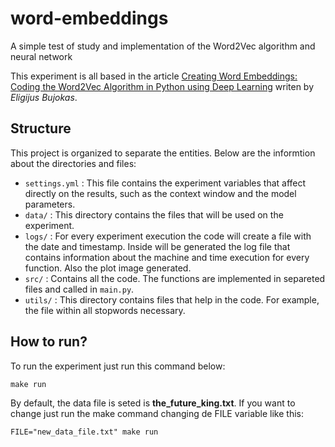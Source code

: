 # word-embeddings
A simple test of study and implementation of the Word2Vec algorithm and neural network

This experiment is all based in the article [Creating Word Embeddings: Coding the Word2Vec Algorithm in Python using Deep Learning](https://towardsdatascience.com/creating-word-embeddings-coding-the-word2vec-algorithm-in-python-using-deep-learning-b337d0ba17a8) writen by _Eligijus Bujokas_.

## Structure
This project is organized to separate the entities. Below are the informtion about the directories and files:
  - `settings.yml` : This file contains the experiment variables that affect directly on the results, such as the context window and the model parameters.
  - `data/` : This directory contains the files that will be used on the experiment.
  - `logs/` : For every experiment execution the code will create a file with the date and timestamp. Inside will be generated the log file that contains information about the machine and time execution for every function. Also the plot image generated.
  - `src/` : Contains all the code. The functions are implemented in separeted files and called in `main.py`.
  - `utils/` : This directory contains files that help in the code. For example, the file within all stopwords necessary.

## How to run?
To run the experiment just run this command below:

```
make run
```

By default, the data file is seted is **the_future_king.txt**. If you want to change just run the make command changing de FILE variable like this:

```
FILE="new_data_file.txt" make run
```
